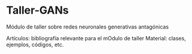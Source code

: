 # Taller-GANs
Módulo de taller sobre redes neuronales generativas antagónicas

Artículos: bibliografía relevante para el mOdulo de taller
Material: clases, ejemplos, códigos, etc.
